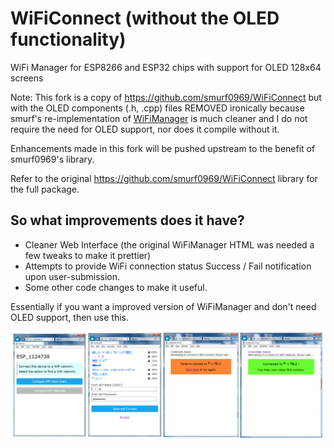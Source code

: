 # WiFiConnect (without the OLED functionality)
WiFi Manager for ESP8266 and ESP32 chips with support for OLED 128x64 screens

Note: This fork is a copy of https://github.com/smurf0969/WiFiConnect but with the OLED components (.h, .cpp) files REMOVED ironically because smurf's re-implementation of [WiFiManager](https://github.com/tzapu/WiFiManager) is much cleaner and I do not require the need for OLED support, nor does it compile without it.

Enhancements made in this fork will be pushed upstream to the benefit of smurf0969's library.

Refer to the original https://github.com/smurf0969/WiFiConnect library for the full package.

## So what improvements does it have?

* Cleaner Web Interface (the original WiFiManager HTML was needed a few tweaks to make it prettier)
* Attempts to provide WiFi connection status Success / Fail notification upon user-submission.
* Some other code changes to make it useful.

Essentially if you want a improved version of WiFiManager and don't need OLED support, then use this.

![The interface in a nutshell](Interface.jpg)
